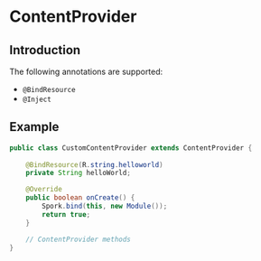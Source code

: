 # ContentProvider

## Introduction

The following annotations are supported:

 - `@BindResource`
 - `@Inject`

## Example

```java
public class CustomContentProvider extends ContentProvider {
    
    @BindResource(R.string.helloworld)
    private String helloWorld;

    @Override
    public boolean onCreate() {
        Spork.bind(this, new Module());
        return true;
    }

    // ContentProvider methods
}
```